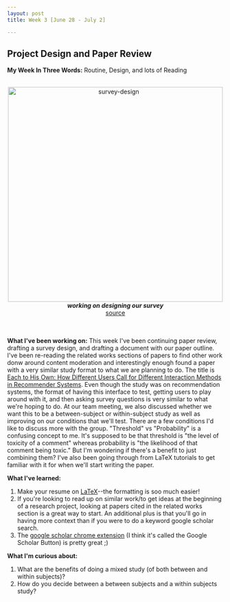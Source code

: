 ```yaml
---
layout: post
title: Week 3 [June 28 - July 2]

---
```


## Project Design and Paper Review

**My Week In Three Words:** Routine, Design, and lots of Reading
<br><br>
<center><img src="https://yjqian02.github.io/alicezhang-dreu/images/survey-design.jpg" alt="survey-design" width="500"/></center>

<!-- centering image desciption -->
<div style="text-align:center">    
  <b><i> working on designing our survey </i></b>
</div>

<!-- centering image link -->
<div style="text-align:center">    
  <a href="https://www.questionpro.com/blog/steps-to-a-good-survey-design/">source</a>
</div>

<br><br>
**What I've been working on:** This week I've been continuing paper review, drafting a survey design, and drafting a document with our paper outline. I've been re-reading the related works sections of papers to find other work donw around content moderation and interestingly enough found a paper with a very similar study format to what we are planning to do. The title is [Each to His Own: How Different Users Call for
Different Interaction Methods in Recommender Systems](https://scholar.google.com/scholar_url?url=https://dl.acm.org/doi/abs/10.1145/2043932.2043960%3Fcasa_token%3DcIwHxrScs0MAAAAA:uO_COtnXSU-bL0Sf5iTFNDKh7Ri_Fx2Z1_2-LvDsqfEfb_L7IXjcjLnL-vbrQnJFjKdgveEX7ak&hl=en&sa=T&oi=gsb&ct=res&cd=0&d=14753019261065867876&ei=3pznYMCqK9CTywSS6KKgAQ&scisig=AAGBfm1zNCScpLthpD_qALAzsPOBAXjjsA). Even though the study was on recommendation systems, the format of having this interface to test, getting users to play around with it, and then asking survey questions is very similar to what we're hoping to do. At our team meeting, we also discussed whether we want this to be a between-subject or within-subject study as well as improving on our conditions that we'll test. There are a few conditions I'd like to discuss more with the group. "Threshold" vs "Probability" is a confusing concept to me. It's supposed to be that threshold is "the level of toxicity of a comment" whereas probability is "the likelihood of that comment being toxic." But I'm wondering if there's a benefit to just combining them? I've also been going through from LaTeX tutorials to get familiar with it for when we'll start writing the paper. 

**What I've learned:**
1. Make your resume on [LaTeX](https://www.overleaf.com/)--the formatting is soo much easier!
2. If you're looking to read up on similar work/to get ideas at the beginning of a research project, looking at papers cited in the related works section is a great way to start. An additional plus is that you'll go in having more context than if you were to do a keyword google scholar search.
3. The [google scholar chrome extension](https://chrome.google.com/webstore/detail/google-scholar-button/ldipcbpaocekfooobnbcddclnhejkcpn) (I think it's called the Google Scholar Button) is pretty great ;)

**What I'm curious about:**
1. What are the benefits of doing a mixed study (of both between and within subjects)?
2. How do you decide between a between subjects and a within subjects study? 
